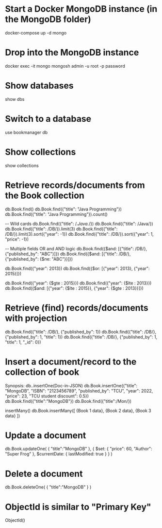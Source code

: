 # Start a Docker MongoDB instance (in the MongoDB folder)
docker-compose up -d mongo

# Drop into the MongoDB instance
docker exec -it mongo mongosh admin -u root -p password

# Show databases
show dbs
# Switch to a database
use bookmanager
db
# Show collections
show collections

# Retrieve records/documents from the Book collection
db.Book.find()
db.Book.find({"title": "Java Programming"})
db.Book.find({"title": "Java Programming"}).count()


-- Wild cards
db.Book.find({"title": /.*Java.*/})
db.Book.find({"title": /Java/})
db.Book.find({"title": /DB/}).limit(3)
db.Book.find({"title": /DB/}).limit(3).sort({"year": -1})
db.Book.find({"title": /DB/}).sort({"year": 1, "price": -1})

-- Multiple fields OR and AND logic
db.Book.find({$and: [{"title": /DB/}, {"published_by": "ABC"}]})
db.Book.find({$and: [{"title": /DB/}, {"published_by": {$ne: "ABC"}}]})

db.Book.find({"year": 2013})
db.Book.find({$or: [{"year": 2013}, {"year": 2015}]})

db.Book.find({"year": {$gte : 2015}})
db.Book.find({"year": {$lte : 2013}})
db.Book.find({$and: [{"year": {$lte : 2015}}, {"year": {$gte : 2013}}]})


# Retrieve (find) records/documents with projection
db.Book.find({"title": /DB/}, {"published_by": 1})
db.Book.find({"title": /DB/}, {"published_by": 1, "title": 1})
db.Book.find({"title": /DB/}, {"published_by": 1, "title": 1, "_id": 0})



# Insert a document/record to the collection of book
Synopsis: db.<collection>.insertOne(Doc-in-JSON)
db.Book.insertOne({"title": "MongoDB", "ISBN": "2123456789", "published_by": "TCU", "year": 2022, "price": 23, "TCU student discount": 0.5})
db.Book.find({"title":"MongoDB"})
db.Book.find({"title":/Mon/})


insertMany()
db.Book.insertMany([
{Book 1 data},
{Book 2 data},
{Book 3 data}
])


# Update a document
db.Book.updateOne(
   { "title":"MongoDB" },
   {
     $set: { "price": 60, "Author": "Super Frog" },
     $currentDate: { lastModified: true }
   }
)

# Delete a document
db.Book.deleteOne(
   { "title":"MongoDB" }
)



# ObjectId is similar to "Primary Key"
ObjectId()

